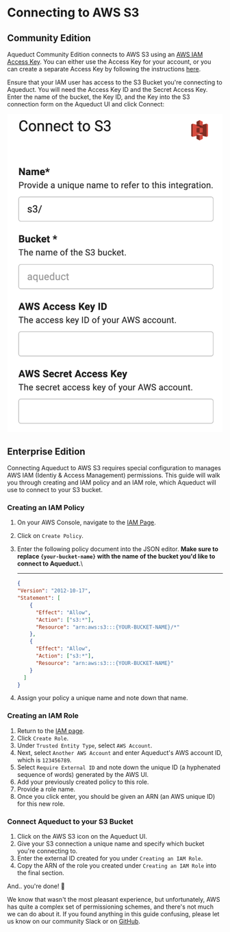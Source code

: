 # Connecting to AWS S3

## Community Edition

Aqueduct Community Edition connects to AWS S3 using an [AWS IAM Access Key](https://docs.aws.amazon.com/general/latest/gr/aws-sec-cred-types.html). You can either use the Access Key for your account, or you can create a separate Access Key by following the instructions [here](https://docs.aws.amazon.com/general/latest/gr/aws-sec-cred-types.html#access-keys-and-secret-access-keys).&#x20;

Ensure that your IAM user has access to the S3 Bucket you're connecting to Aqueduct. You will need the Access Key ID and the Secret Access Key. Enter the name of the bucket, the Key ID, and the Key into the S3 connection form on the Aqueduct UI and click Connect:

![](<../../.gitbook/assets/image (3) (1).png>)



## Enterprise Edition

Connecting Aqueduct to AWS S3 requires special configuration to manages AWS IAM (Identiy & Access Management) permissions. This guide will walk you through creating and IAM policy and an IAM role, which Aqueduct will use to connect to your S3 bucket.

### Creating an IAM Policy

1. On your AWS Console, navigate to the [IAM Page](https://console.aws.amazon.com/iam/home).
2. Click on `Create Policy`.
3.  Enter the following policy document into the JSON editor. **Make sure to replace `{your-bucket-name}` with the name of the bucket you'd like to connect to Aqueduct.**\
    ****

    ```json
    {
    "Version": "2012-10-17",
    "Statement": [
        {
          "Effect": "Allow",
          "Action": ["s3:*"],
          "Resource": "arn:aws:s3:::{YOUR-BUCKET-NAME}/*"
        },
        {
          "Effect": "Allow",
          "Action": ["s3:*"],
          "Resource": "arn:aws:s3:::{YOUR-BUCKET-NAME}"
        }
      ]
    }
    ```
4. Assign your policy a unique name and note down that name.

### Creating an IAM Role

1. Return to the [IAM page](https://console.aws.amazon.com/iam/home).
2. Click `Create Role`.
3. Under `Trusted Entity Type`, select `AWS Account`.
4. Next, select `Another AWS Account` and enter Aqueduct's AWS account ID, which is `123456789`.
5. Select `Require External ID` and note down the unique ID (a hyphenated sequence of words) generated by the AWS UI.
6. Add your previously created policy to this role.
7. Provide a role name.
8. Once you click enter, you should be given an ARN (an AWS unique ID) for this new role.

### Connect Aqueduct to your S3 Bucket

1. Click on the AWS S3 icon on the Aqueduct UI.
2. Give your S3 connection a unique name and specify which bucket you're connecting to.
3. Enter the external ID created for you under `Creating an IAM Role`.
4. Copy the ARN of the role you created under `Creating an IAM Role` into the final section.

And.. you're done! 🎉

We know that wasn't the most pleasant experience, but unfortunately, AWS has quite a complex set of permissioning schemes, and there's not much we can do about it. If you found anything in this guide confusing, please let us know on our community Slack or on [GitHub](https://github.com/aqueducthq/aqueduct/issues/new).
